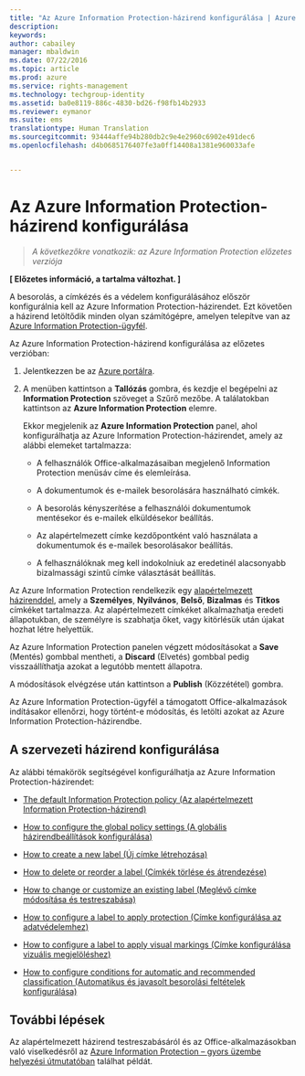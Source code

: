 ```yaml
---
title: "Az Azure Information Protection-házirend konfigurálása | Azure RMS"
description: 
keywords: 
author: cabailey
manager: mbaldwin
ms.date: 07/22/2016
ms.topic: article
ms.prod: azure
ms.service: rights-management
ms.technology: techgroup-identity
ms.assetid: ba0e8119-886c-4830-bd26-f98fb14b2933
ms.reviewer: eymanor
ms.suite: ems
translationtype: Human Translation
ms.sourcegitcommit: 93444affe94b280db2c9e4e2960c6902e491dec6
ms.openlocfilehash: d4b0685176407fe3a0ff14408a1381e960033afe


---
```


# Az Azure Information Protection-házirend konfigurálása

>*A következőkre vonatkozik: az Azure Information Protection előzetes verziója*

**[ Előzetes információ, a tartalma változhat. ]**

A besorolás, a címkézés és a védelem konfigurálásához először konfigurálnia kell az Azure Information Protection-házirendet. Ezt követően a házirend letöltődik minden olyan számítógépre, amelyen telepítve van az [Azure Information Protection-ügyfél](https://www.microsoft.com/en-us/download/details.aspx?id=53018).

Az Azure Information Protection-házirend konfigurálása az előzetes verzióban:

1. Jelentkezzen be az [Azure portálra](https://portal.azure.com).

2. A menüben kattintson a **Tallózás** gombra, és kezdje el begépelni az **Information Protection** szöveget a Szűrő mezőbe. A találatokban kattintson az **Azure Information Protection** elemre. 

    Ekkor megjelenik az **Azure Information Protection** panel, ahol konfigurálhatja az Azure Information Protection-házirendet, amely az alábbi elemeket tartalmazza:

    - A felhasználók Office-alkalmazásaiban megjelenő Information Protection menüsáv címe és elemleírása.

    - A dokumentumok és e-mailek besorolására használható címkék.

    - A besorolás kényszerítése a felhasználói dokumentumok mentésekor és e-mailek elküldésekor beállítás.

    - Az alapértelmezett címke kezdőpontként való használata a dokumentumok és e-mailek besorolásakor beállítás.

    - A felhasználóknak meg kell indokolniuk az eredetinél alacsonyabb bizalmassági szintű címke választását beállítás.


Az Azure Information Protection rendelkezik egy [alapértelmezett házirenddel](configure-policy-default.md), amely a **Személyes**, **Nyilvános**, **Belső**, **Bizalmas** és **Titkos** címkéket tartalmazza. Az alapértelmezett címkéket alkalmazhatja eredeti állapotukban, de személyre is szabhatja őket, vagy kitörlésük után újakat hozhat létre helyettük.

Az Azure Information Protection panelen végzett módosításokat a **Save** (Mentés) gombbal mentheti, a **Discard** (Elvetés) gombbal pedig visszaállíthatja azokat a legutóbb mentett állapotra. 

A módosítások elvégzése után kattintson a **Publish** (Közzététel) gombra. 

Az Azure Information Protection-ügyfél a támogatott Office-alkalmazások indításakor ellenőrzi, hogy történt-e módosítás, és letölti azokat az Azure Information Protection-házirendbe.

## A szervezeti házirend konfigurálása

Az alábbi témakörök segítségével konfigurálhatja az Azure Information Protection-házirendet:

- [The default Information Protection policy (Az alapértelmezett Information Protection-házirend)](configure-policy-default.md)

- [How to configure the global policy settings (A globális házirendbeállítások konfigurálása)](configure-policy-settings.md)

- [How to create a new label (Új címke létrehozása)](configure-policy-new-label.md)

- [How to delete or reorder a label (Címkék törlése és átrendezése)](configure-policy-delete-reorder.md)

- [How to change or customize an existing label (Meglévő címke módosítása és testreszabása)](configure-policy-change-label.md)

- [How to configure a label to apply protection (Címke konfigurálása az adatvédelemhez)](configure-policy-protection.md)

- [How to configure a label to apply visual markings (Címke konfigurálása vizuális megjelöléshez)](configure-policy-markings.md)

- [How to configure conditions for automatic and recommended classification (Automatikus és javasolt besorolási feltételek konfigurálása)](configure-policy-classification.md)

## További lépések

Az alapértelmezett házirend testreszabásáról és az Office-alkalmazásokban való viselkedésről az [Azure Information Protection – gyors üzembe helyezési útmutatóban](infoprotect-quick-start-tutorial.md) találhat példát.




<!--HONumber=Jul16_HO5-->


